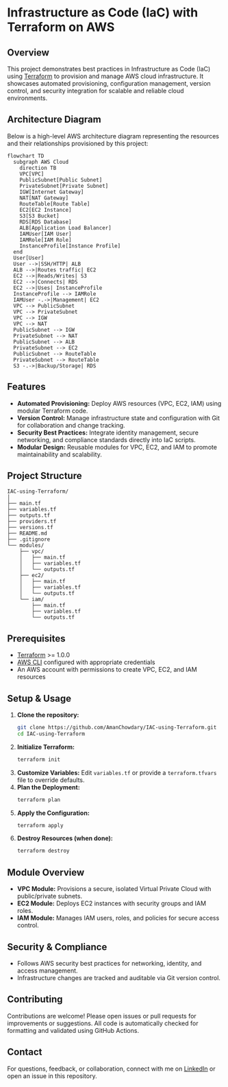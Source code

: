 # Infrastructure as Code (IaC) with Terraform on AWS

## Overview
This project demonstrates best practices in Infrastructure as Code (IaC) using [Terraform](https://www.terraform.io/) to provision and manage AWS cloud infrastructure. It showcases automated provisioning, configuration management, version control, and security integration for scalable and reliable cloud environments.

## Architecture Diagram
Below is a high-level AWS architecture diagram representing the resources and their relationships provisioned by this project:

```mermaid
flowchart TD
  subgraph AWS Cloud
    direction TB
    VPC[VPC]
    PublicSubnet[Public Subnet]
    PrivateSubnet[Private Subnet]
    IGW[Internet Gateway]
    NAT[NAT Gateway]
    RouteTable[Route Table]
    EC2[EC2 Instance]
    S3[S3 Bucket]
    RDS[RDS Database]
    ALB[Application Load Balancer]
    IAMUser[IAM User]
    IAMRole[IAM Role]
    InstanceProfile[Instance Profile]
  end
  User[User]
  User -->|SSH/HTTP| ALB
  ALB -->|Routes traffic| EC2
  EC2 -->|Reads/Writes| S3
  EC2 -->|Connects| RDS
  EC2 -->|Uses| InstanceProfile
  InstanceProfile --> IAMRole
  IAMUser -.->|Management| EC2
  VPC --> PublicSubnet
  VPC --> PrivateSubnet
  VPC --> IGW
  VPC --> NAT
  PublicSubnet --> IGW
  PrivateSubnet --> NAT
  PublicSubnet --> ALB
  PrivateSubnet --> EC2
  PublicSubnet --> RouteTable
  PrivateSubnet --> RouteTable
  S3 -.->|Backup/Storage| RDS
```

## Features
- **Automated Provisioning:** Deploy AWS resources (VPC, EC2, IAM) using modular Terraform code.
- **Version Control:** Manage infrastructure state and configuration with Git for collaboration and change tracking.
- **Security Best Practices:** Integrate identity management, secure networking, and compliance standards directly into IaC scripts.
- **Modular Design:** Reusable modules for VPC, EC2, and IAM to promote maintainability and scalability.

## Project Structure
```
IAC-using-Terraform/
│
├── main.tf
├── variables.tf
├── outputs.tf
├── providers.tf
├── versions.tf
├── README.md
├── .gitignore
└── modules/
    ├── vpc/
    │   ├── main.tf
    │   ├── variables.tf
    │   └── outputs.tf
    ├── ec2/
    │   ├── main.tf
    │   ├── variables.tf
    │   └── outputs.tf
    └── iam/
        ├── main.tf
        ├── variables.tf
        └── outputs.tf
```

## Prerequisites
- [Terraform](https://www.terraform.io/downloads.html) >= 1.0.0
- [AWS CLI](https://aws.amazon.com/cli/) configured with appropriate credentials
- An AWS account with permissions to create VPC, EC2, and IAM resources

## Setup & Usage
1. **Clone the repository:**
   ```bash
   git clone https://github.com/AmanChowdary/IAC-using-Terraform.git
   cd IAC-using-Terraform
   ```
2. **Initialize Terraform:**
   ```bash
   terraform init
   ```
3. **Customize Variables:**
   Edit `variables.tf` or provide a `terraform.tfvars` file to override defaults.
4. **Plan the Deployment:**
   ```bash
   terraform plan
   ```
5. **Apply the Configuration:**
   ```bash
   terraform apply
   ```
6. **Destroy Resources (when done):**
   ```bash
   terraform destroy
   ```

## Module Overview
- **VPC Module:** Provisions a secure, isolated Virtual Private Cloud with public/private subnets.
- **EC2 Module:** Deploys EC2 instances with security groups and IAM roles.
- **IAM Module:** Manages IAM users, roles, and policies for secure access control.

## Security & Compliance
- Follows AWS security best practices for networking, identity, and access management.
- Infrastructure changes are tracked and auditable via Git version control.

## Contributing
Contributions are welcome! Please open issues or pull requests for improvements or suggestions. All code is automatically checked for formatting and validated using GitHub Actions.

## Contact
For questions, feedback, or collaboration, connect with me on [LinkedIn](https://www.linkedin.com/in/aman-chowdary-kakumanu-373855193/) or open an issue in this repository.
